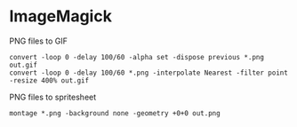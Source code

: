 # ImageMagick

PNG files to GIF

```
convert -loop 0 -delay 100/60 -alpha set -dispose previous *.png out.gif
convert -loop 0 -delay 100/60 *.png -interpolate Nearest -filter point -resize 400% out.gif
```

PNG files to spritesheet

```
montage *.png -background none -geometry +0+0 out.png
```
